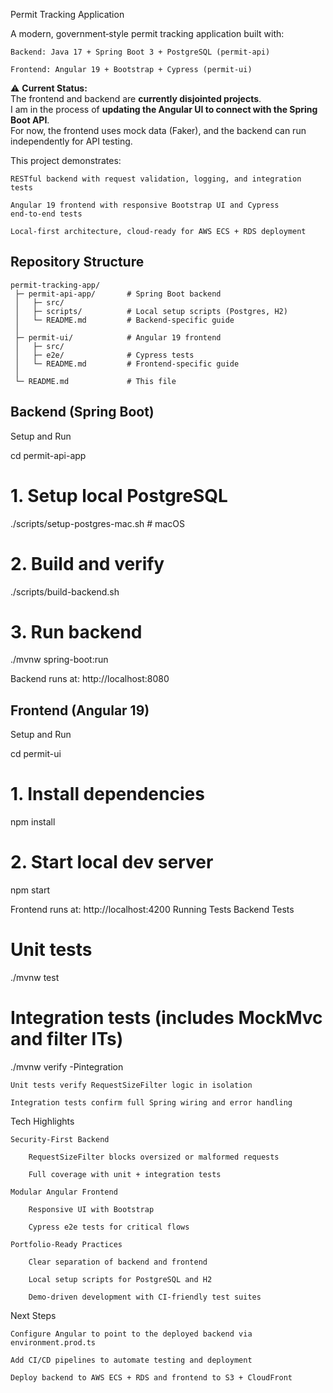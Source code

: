 Permit Tracking Application

A modern, government‑style permit tracking application built with:

    Backend: Java 17 + Spring Boot 3 + PostgreSQL (permit-api)

    Frontend: Angular 19 + Bootstrap + Cypress (permit-ui)

⚠️ **Current Status:**  
The frontend and backend are **currently disjointed projects**.  
I am in the process of **updating the Angular UI to connect with the Spring Boot API**.  
For now, the frontend uses mock data (Faker), and the backend can run independently for API testing.


This project demonstrates:

    RESTful backend with request validation, logging, and integration tests

    Angular 19 frontend with responsive Bootstrap UI and Cypress end‑to‑end tests

    Local‑first architecture, cloud‑ready for AWS ECS + RDS deployment

## Repository Structure

```
permit-tracking-app/
 ├─ permit-api-app/       # Spring Boot backend
 │   ├─ src/
 │   ├─ scripts/          # Local setup scripts (Postgres, H2)
 │   └─ README.md         # Backend-specific guide
 │
 ├─ permit-ui/            # Angular 19 frontend
 │   ├─ src/
 │   ├─ e2e/              # Cypress tests
 │   └─ README.md         # Frontend-specific guide
 │
 └─ README.md             # This file
``` 

## Backend (Spring Boot)
Setup and Run

cd permit-api-app

# 1. Setup local PostgreSQL
./scripts/setup-postgres-mac.sh      # macOS

# 2. Build and verify
./scripts/build-backend.sh

# 3. Run backend
./mvnw spring-boot:run

Backend runs at: http://localhost:8080

## Frontend (Angular 19)
Setup and Run

cd permit-ui

# 1. Install dependencies
npm install

# 2. Start local dev server
npm start

Frontend runs at: http://localhost:4200
Running Tests
Backend Tests

# Unit tests
./mvnw test

# Integration tests (includes MockMvc and filter ITs)
./mvnw verify -Pintegration

    Unit tests verify RequestSizeFilter logic in isolation

    Integration tests confirm full Spring wiring and error handling


Tech Highlights

    Security‑First Backend

        RequestSizeFilter blocks oversized or malformed requests

        Full coverage with unit + integration tests

    Modular Angular Frontend

        Responsive UI with Bootstrap

        Cypress e2e tests for critical flows

    Portfolio‑Ready Practices

        Clear separation of backend and frontend

        Local setup scripts for PostgreSQL and H2

        Demo‑driven development with CI‑friendly test suites

Next Steps
    
    Configure Angular to point to the deployed backend via environment.prod.ts

    Add CI/CD pipelines to automate testing and deployment

    Deploy backend to AWS ECS + RDS and frontend to S3 + CloudFront

